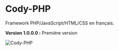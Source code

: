 # Cody-PHP
 Framework PHP/JavaScript/HTML/CSS en français.

__Version 1.0.0.0 :__ Première version  

![Cody-PHP](https://raw.githubusercontent.com/TheRake66/Cody-PHP/main/images/screenshot.png)